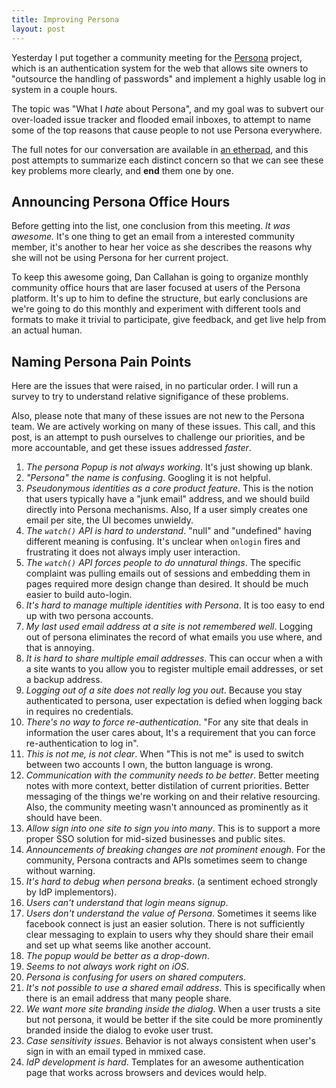 ```yaml
---
title: Improving Persona
layout: post
---
```



Yesterday I put together a community meeting for the [Persona][]
project, which is an authentication system for the web that allows
site owners to "outsource the handling of passwords" and implement a
highly usable log in system in a couple hours.

[Persona]: https://login.persona.org/


The topic was "What I *hate* about Persona", and my goal was to
subvert our over-loaded issue tracker and flooded email inboxes, to
attempt to name some of the top reasons that cause people to not
use Persona everywhere.

The full notes for our conversation are available in [an etherpad][], and this
post attempts to summarize each distinct concern so that we can see these key
problems more clearly, and **end** them one by one.

[an etherpad]: https://id.etherpad.mozilla.org/why-i-hate-persona

## Announcing Persona Office Hours

Before getting into the list, one conclusion from this meeting.  *It was
awesome.*  It's one thing to get an email from a interested community member,
it's another to hear her voice as she describes the reasons why she will not
be using Persona for her current project.

To keep this awesome going, Dan Callahan is going to organize monthly
community office hours that are laser focused at users of the Persona
platform.  It's up to him to define the structure, but early conclusions
are we're going to do this monthly and experiment with different tools
and formats to make it trivial to participate, give feedback, and get
live help from an actual human.

## Naming Persona Pain Points

Here are the issues that were raised, in no particular order.  I will
run a survey to try to understand relative signifigance of these problems.

Also, please note that many of these issues are not new to the Persona
team.  We are actively working on many of these issues.  This call, and
this post, is an attempt to push ourselves to challenge our priorities,
and be more accountable, and get these issues addressed *faster*.

1.  *The persona Popup is not always working*. It's just showing up blank.
2.  *"Persona" the name is confusing*.  Googling it is not helpful.
3.  *Pseudonymous identities as a core product feature*.  This is the notion
    that users typically have a "junk email" address, and we should build
    directly into Persona mechanisms.  Also, If a user simply creates
    one email per site, the UI becomes unwieldy.
4.  *The `watch()` API is hard to understand*.  "null" and "undefined"
    having different meaning is confusing.  It's unclear when `onlogin`
    fires and frustrating it does not always imply user interaction.
5.  *The `watch()` API forces people to do unnatural things*.  The specific
    complaint was pulling emails out of sessions and embedding them
    in pages required more design change than desired.  It should be much
    easier to build auto-login.
6.  *It's hard to manage multiple identities with Persona*.  It is too
    easy to end up with two persona accounts.
7.  *My last used email address at a site is not remembered well*.  Logging
    out of persona eliminates the record of what emails you use where, and
    that is annoying.
8.  *It is hard to share multiple email addresses*.  This can occur when a
    with a site wants to you allow you to
    register multiple email addresses, or set a backup address.
9.  *Logging out of a site does not really log you out*.  Because you stay
    authenticated to persona, user expectation is defied when logging back
    in requires no credentials.
10. *There's no way to force re-authentication*.  "For any site that deals
    in information the user cares about, It's a requirement that you can
    force re-authentication to log in".
11. *This is not me, is not clear*.  When "This is not me" is used to switch
    between two accounts I own, the button language is wrong.
12. *Communication with the community needs to be better*.  Better meeting
    notes with more context, better distilation of current priorities.  Better
    messaging of the things we're working on and their relative resourcing.
    Also, the community meeting wasn't announced as prominently as it should
    have been.
13. *Allow sign into one site to sign you into many*.  This is to support
    a more proper SSO solution for mid-sized businesses and public sites.
14. *Announcements of breaking changes are not prominent enough*.  For the
    community, Persona contracts and APIs sometimes seem to change without
    warning.
15. *It's hard to debug when persona breaks*. (a sentiment echoed strongly
    by IdP implementors).
16. *Users can't understand that login means signup*.
17. *Users don't understand the value of Persona*.  Sometimes it seems like
    facebook connect is just an easier solution.  There is not sufficiently
    clear messaging to explain to users why they should share their email
    and set up what seems like another account.
18. *The popup would be better as a drop-down*.
19. *Seems to not always work right on iOS*.
20. *Persona is confusing for users on shared computers*.
21. *It's not possible to use a shared email address*.  This is specifically
    when there is an email address that many people share.
22. *We want more site branding inside the dialog*.  When a user trusts a
    site but not persona, it would be better if the site could be more
    prominently branded inside the dialog to evoke user trust.
23. *Case sensitivity issues*.  Behavior is not always consistent when
    user's sign in with an email typed in mmixed case.
24. *IdP development is hard*.  Templates for an awesome authentication
    page that works across browsers and devices would help.
